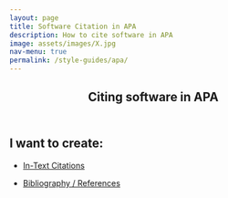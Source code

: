 ```yaml
---
layout: page
title: Software Citation in APA
description: How to cite software in APA
image: assets/images/X.jpg
nav-menu: true
permalink: /style-guides/apa/
---
```

<!-- Main -->
<div id="main" class="alt">

<!-- One -->
<section id="one">
	<div class="inner">
		<header class="major">
			<h1>Citing software in APA</h1>
		</header>

<!-- Content -->
<h2 id="content">I want to create:</h2>
<div class="row">
	<div class="6u 12u$(small)">
		<ul class="actions">
			<li><a href="https://cfa-library.github.io/citesoftware.org/style-guides/apa/in-text" class="button big">In-Text Citations</a></li>
		</ul>
	</div>
	<div class="6u$ 12u$(small)">
		<ul class="actions">
			<li><a href="https://cfa-library.github.io/citesoftware.org/style-guides/apa/bibliography" class="button big">Bibliography / References</a></li>
		</ul>
	</div>

</div>

</div>
